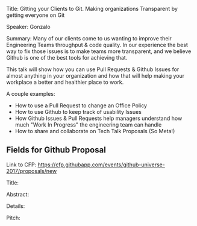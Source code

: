 Title: Gitting your Clients to Git. Making organizations Transparent by getting everyone on Git

Speaker: Gonzalo

Summary: Many of our clients come to us wanting to improve their
Engineering Teams throughput & code quality. In our experience the best
way to fix those issues is to make teams more transparent, and we
believe Github is one of the best tools for achieving that.

This talk will show how you can use Pull Requests & Github Issues for almost
anything in your organization and how that will help making your
workplace a better and healthier place to work.

A couple examples:
* How to use a Pull Request to change an Office Policy
* How to use Github to keep track of usability Issues
* How Github Issues & Pull Requests help managers understand how much "Work In Progress"
  the engineering team can handle
* How to share and collaborate on Tech Talk Proposals (So Meta!)

## Fields for Github Proposal
Link to CFP: https://cfp.githubapp.com/events/github-universe-2017/proposals/new

Title:

Abstract:

Details: 

Pitch:
